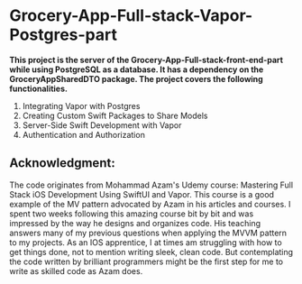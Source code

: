 # Grocery-App-Full-stack-Vapor-Postgres-part
**This project is the server of the Grocery-App-Full-stack-front-end-part while using PostgreSQL as a database. It has a dependency on the GroceryAppSharedDTO package. The project covers the following functionalities.**

1. Integrating Vapor with Postgres
1. Creating Custom Swift Packages to Share Models
1. Server-Side Swift Development with Vapor
1. Authentication and Authorization

## Acknowledgment:
The code originates from Mohammad Azam's Udemy course: Mastering Full Stack iOS Development Using SwiftUI and Vapor. This course is a good example of the MV pattern advocated by Azam in his articles and courses. I spent two weeks following this amazing course bit by bit and was impressed by the way he designs and organizes code. His teaching answers many of my previous questions when applying the MVVM pattern to my projects. As an IOS apprentice, I at times am struggling with how to get things done, not to mention writing sleek, clean code. But contemplating the code written by brilliant programmers might be the first step for me to write as skilled code as Azam does.

